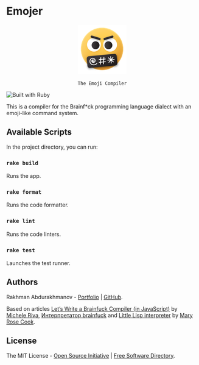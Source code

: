 # Emojer

<div align="center">
    <img src="./assets/icons/emoji.png" alt="emoji" />

    The Emoji Compiler

</div>

![Built with Ruby](https://img.shields.io/badge/Ruby-CC342D?style=for-the-badge&logo=ruby&logoColor=white)

This is a compiler for the Brainf\*ck programming language dialect with an emoji-like command system.

## Available Scripts

In the project directory, you can run:

### `rake build`

Runs the app.

### `rake format`

Runs the code formatter.

### `rake lint`

Runs the code linters.

### `rake test`

Launches the test runner.

## Authors

Rakhman Abdurakhmanov - [Portfolio](https://crystallographer.github.io) |
[GitHub](https://github.com/crystallographer).

Based on articles [Let’s Write a Brainfuck Compiler (in JavaScript)](https://itnext.io/lets-write-a-brainfuck-compiler-aaa7cfd449b0) by
[Michele Riva](https://micheleriva.medium.com), [Интерпретатор brainfuck](https://pythonworld.ru/primery-programm/interpretator-brainfuck.html) and [Little Lisp interpreter](https://maryrosecook.com/blog/post/little-lisp-interpreter) by [Mary Rose Cook](https://maryrosecook.com).

## License

The MIT License - [Open Source Initiative](https://opensource.org/license/mit) |
[Free Software Directory](https://directory.fsf.org/wiki/License:Expat).
